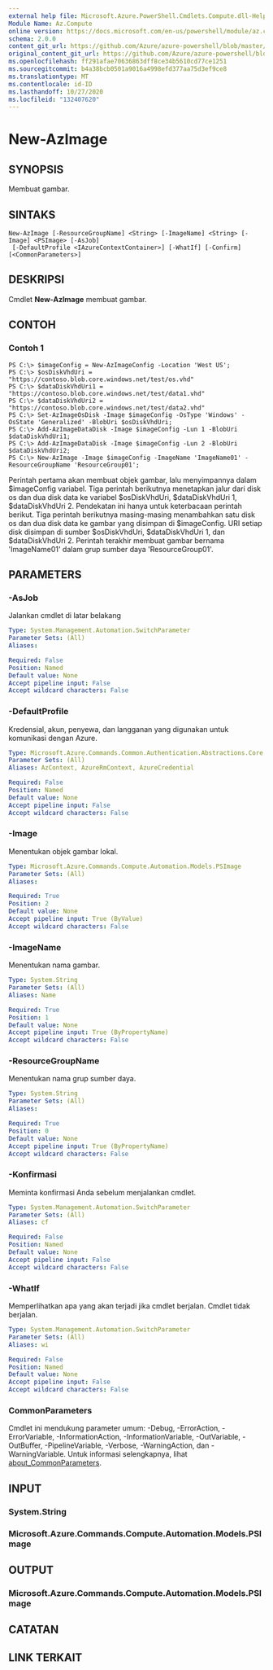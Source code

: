 ```yaml
---
external help file: Microsoft.Azure.PowerShell.Cmdlets.Compute.dll-Help.xml
Module Name: Az.Compute
online version: https://docs.microsoft.com/en-us/powershell/module/az.compute/new-azimage
schema: 2.0.0
content_git_url: https://github.com/Azure/azure-powershell/blob/master/src/Compute/Compute/help/New-AzImage.md
original_content_git_url: https://github.com/Azure/azure-powershell/blob/master/src/Compute/Compute/help/New-AzImage.md
ms.openlocfilehash: ff291afae70636863dff8ce34b5610cd77ce1251
ms.sourcegitcommit: b4a38bcb0501a9016a4998efd377aa75d3ef9ce8
ms.translationtype: MT
ms.contentlocale: id-ID
ms.lasthandoff: 10/27/2020
ms.locfileid: "132407620"
---
```

# New-AzImage

## SYNOPSIS
Membuat gambar.

## SINTAKS

```
New-AzImage [-ResourceGroupName] <String> [-ImageName] <String> [-Image] <PSImage> [-AsJob]
 [-DefaultProfile <IAzureContextContainer>] [-WhatIf] [-Confirm] [<CommonParameters>]
```

## DESKRIPSI
Cmdlet **New-AzImage** membuat gambar.

## CONTOH

### Contoh 1
```
PS C:\> $imageConfig = New-AzImageConfig -Location 'West US';
PS C:\> $osDiskVhdUri = "https://contoso.blob.core.windows.net/test/os.vhd"
PS C:\> $dataDiskVhdUri1 = "https://contoso.blob.core.windows.net/test/data1.vhd"
PS C:\> $dataDiskVhdUri2 = "https://contoso.blob.core.windows.net/test/data2.vhd"
PS C:\> Set-AzImageOsDisk -Image $imageConfig -OsType 'Windows' -OsState 'Generalized' -BlobUri $osDiskVhdUri;
PS C:\> Add-AzImageDataDisk -Image $imageConfig -Lun 1 -BlobUri $dataDiskVhdUri1;
PS C:\> Add-AzImageDataDisk -Image $imageConfig -Lun 2 -BlobUri $dataDiskVhdUri2;
PS C:\> New-AzImage -Image $imageConfig -ImageName 'ImageName01' -ResourceGroupName 'ResourceGroup01';
```

Perintah pertama akan membuat objek gambar, lalu menyimpannya dalam $imageConfig variabel.
Tiga perintah berikutnya menetapkan jalur dari disk os dan dua disk data ke variabel $osDiskVhdUri, $dataDiskVhdUri 1, $dataDiskVhdUri 2.
Pendekatan ini hanya untuk keterbacaan perintah berikut.
Tiga perintah berikutnya masing-masing menambahkan satu disk os dan dua disk data ke gambar yang disimpan di $imageConfig.
URI setiap disk disimpan di sumber $osDiskVhdUri, $dataDiskVhdUri 1, dan $dataDiskVhdUri 2.
Perintah terakhir membuat gambar bernama 'ImageName01' dalam grup sumber daya 'ResourceGroup01'.

## PARAMETERS

### -AsJob
Jalankan cmdlet di latar belakang

```yaml
Type: System.Management.Automation.SwitchParameter
Parameter Sets: (All)
Aliases:

Required: False
Position: Named
Default value: None
Accept pipeline input: False
Accept wildcard characters: False
```

### -DefaultProfile
Kredensial, akun, penyewa, dan langganan yang digunakan untuk komunikasi dengan Azure.

```yaml
Type: Microsoft.Azure.Commands.Common.Authentication.Abstractions.Core.IAzureContextContainer
Parameter Sets: (All)
Aliases: AzContext, AzureRmContext, AzureCredential

Required: False
Position: Named
Default value: None
Accept pipeline input: False
Accept wildcard characters: False
```

### -Image
Menentukan objek gambar lokal.

```yaml
Type: Microsoft.Azure.Commands.Compute.Automation.Models.PSImage
Parameter Sets: (All)
Aliases:

Required: True
Position: 2
Default value: None
Accept pipeline input: True (ByValue)
Accept wildcard characters: False
```

### -ImageName
Menentukan nama gambar.

```yaml
Type: System.String
Parameter Sets: (All)
Aliases: Name

Required: True
Position: 1
Default value: None
Accept pipeline input: True (ByPropertyName)
Accept wildcard characters: False
```

### -ResourceGroupName
Menentukan nama grup sumber daya.

```yaml
Type: System.String
Parameter Sets: (All)
Aliases:

Required: True
Position: 0
Default value: None
Accept pipeline input: True (ByPropertyName)
Accept wildcard characters: False
```

### -Konfirmasi
Meminta konfirmasi Anda sebelum menjalankan cmdlet.

```yaml
Type: System.Management.Automation.SwitchParameter
Parameter Sets: (All)
Aliases: cf

Required: False
Position: Named
Default value: None
Accept pipeline input: False
Accept wildcard characters: False
```

### -WhatIf
Memperlihatkan apa yang akan terjadi jika cmdlet berjalan.
Cmdlet tidak berjalan.

```yaml
Type: System.Management.Automation.SwitchParameter
Parameter Sets: (All)
Aliases: wi

Required: False
Position: Named
Default value: None
Accept pipeline input: False
Accept wildcard characters: False
```

### CommonParameters
Cmdlet ini mendukung parameter umum: -Debug, -ErrorAction, -ErrorVariable, -InformationAction, -InformationVariable, -OutVariable, -OutBuffer, -PipelineVariable, -Verbose, -WarningAction, dan -WarningVariable. Untuk informasi selengkapnya, lihat [about_CommonParameters](http://go.microsoft.com/fwlink/?LinkID=113216).

## INPUT

### System.String

### Microsoft.Azure.Commands.Compute.Automation.Models.PSImage

## OUTPUT

### Microsoft.Azure.Commands.Compute.Automation.Models.PSImage

## CATATAN

## LINK TERKAIT
